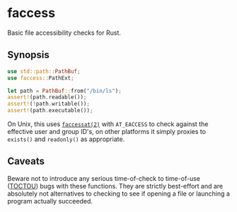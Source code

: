 # faccess

Basic file accessibility checks for Rust.

## Synopsis

```rust
use std::path::PathBuf;
use faccess::PathExt;

let path = PathBuf::from("/bin/ls");
assert!(path.readable());
assert!(!path.writable());
assert!(path.executable());
```

On Unix, this uses [`faccessat(2)`] with `AT_EACCESS` to check against the
effective user and group ID's, on other platforms it simply proxies to
`exists()` and `readonly()` as appropriate.


## Caveats

Beware not to introduce any serious time-of-check to time-of-use ([TOCTOU])
bugs with these functions.  They are strictly best-effort and are absolutely not
alternatives to checking to see if opening a file or launching a program actually
succeeded.

[`faccessat(2)`]: https://pubs.opengroup.org/onlinepubs/9699919799/functions/access.html
[TOCTOU]: https://en.wikipedia.org/wiki/Time-of-check_to_time-of-use
